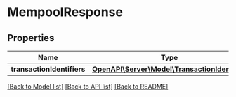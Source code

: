 # MempoolResponse

## Properties
Name | Type | Description | Notes
------------ | ------------- | ------------- | -------------
**transactionIdentifiers** | [**OpenAPI\Server\Model\TransactionIdentifier**](TransactionIdentifier.md) |  | 

[[Back to Model list]](../README.md#documentation-for-models) [[Back to API list]](../README.md#documentation-for-api-endpoints) [[Back to README]](../README.md)


